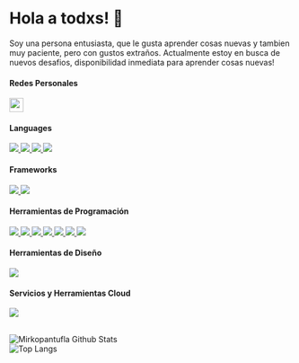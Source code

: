 # Hola a todxs! 👋
  Soy una persona entusiasta, que le gusta aprender cosas nuevas y tambien muy paciente, pero con gustos extraños.
  Actualmente estoy en busca de nuevos desafios, disponibilidad inmediata para aprender cosas nuevas!

#### Redes Personales
  <a href="https://www.linkedin.com/in/mirko-pasten-carcamo/">
    <img src="https://img.shields.io/badge/linkedin-%230077B5.svg?&style=for-the-badge&logo=linkedin&logoColor=white" height=25>
  </a>

<!--
**Mirkopantufla/Mirkopantufla** is a ✨ _special_ ✨ repository because its `README.md` (this file) appears on your GitHub profile.

Here are some ideas to get you started:

- 🔭 I’m currently working on ...
- 🌱 I’m currently learning ...
- 👯 I’m looking to collaborate on ...
- 🤔 I’m looking for help with ...
- 💬 Ask me about ...
- 📫 How to reach me: ...
- 😄 Pronouns: ...
- ⚡ Fun fact: ...
-->




#### Languages
<a href="https://github.com/Mirkopantufla">
  <img src="https://img.shields.io/badge/HTML5-E34F26?style=for-the-badge&logo=html5&logoColor=white"> 
</a>
<a href="https://github.com/Mirkopantufla">
  <img src="https://img.shields.io/badge/CSS3-1572B6?style=for-the-badge&logo=css3&logoColor=white">
</a>
<a href="https://github.com/Mirkopantufla">
  <img src="https://img.shields.io/badge/JavaScript-F7DF1E?style=for-the-badge&logo=javascript&logoColor=black">
</a>
<a href="https://github.com/Mirkopantufla">
  <img src="https://img.shields.io/badge/Python-4285F4?style=for-the-badge&logo=python&logoColor=white">
</a>

#### Frameworks
<a href="https://github.com/Mirkopantufla">
	<img src="https://img.shields.io/badge/React-20232A?style=for-the-badge&logo=react&logoColor=61DAFB"> 
</a>
<a href="https://github.com/Mirkopantufla"> 
	<img src="https://img.shields.io/badge/flask-0F0F0F?style=for-the-badge&logo=flask&logoColor=white"> 
</a> 

#### Herramientas de Programación
<a href="https://github.com/Mirkopantufla">
  <img src="https://img.shields.io/badge/GitHub-100000?style=for-the-badge&logo=github&logoColor=white"> 
</a>
<a href="https://github.com/Mirkopantufla">
  <img src="https://img.shields.io/badge/Git-F05032?style=for-the-badge&logo=git&logoColor=white">
</a>
<a href="https://github.com/Mirkopantufla">
  <img src="https://img.shields.io/badge/Node.js-43853D?style=for-the-badge&logo=node-dot-js&logoColor=white">
</a>
<a href="https://github.com/Mirkopantufla">
  <img src="https://img.shields.io/badge/Postman-FF6C37?style=for-the-badge&logo=Postman&logoColor=white">
</a>
<a href="https://github.com/Mirkopantufla">
  <img src="https://img.shields.io/badge/VSCode-0078FC?style=for-the-badge&logo=visual%20studio%20code&logoColor=white">
</a>
<a href="https://github.com/Mirkopantufla"> 
<img src="https://img.shields.io/badge/npm-CB3837?style=for-the-badge&logo=npm&logoColor=white"> 
</a>
<a href="https://github.com/Mirkopantufla"> 
<img src="https://img.shields.io/badge/sqlalchemy-CB3837?style=for-the-badge&logo=sqlalchemy&logoColor=white"> 
</a>


#### Herramientas de Diseño
<a href="https://github.com/Mirkopantufla">
  <img src="https://img.shields.io/badge/Bootstrap-563D7C?style=for-the-badge&logo=bootstrap&logoColor=white">
</a>

#### Servicios y Herramientas Cloud
<a href="https://github.com/Mirkopantufla">
  <img src="https://img.shields.io/badge/Vercel-black?style=for-the-badge&logo=vercel&logoColor=white">
</a>

<br/>
<br/>

![Mirkopantufla Github Stats](https://github-readme-stats.vercel.app/api?username=Mirkopantufla&count_private=true&show_icons=true&include_all_commits=true)
<br/>
![Top Langs](https://github-readme-stats.vercel.app/api/top-langs/?username=Mirkopantufla&hide=TeX&layout=compact)
